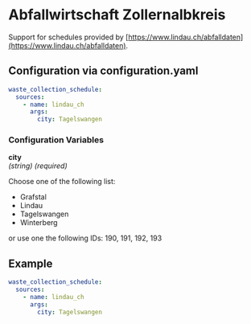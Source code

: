 # Abfallwirtschaft Zollernalbkreis

Support for schedules provided by [https://www.lindau.ch/abfalldaten](https://www.lindau.ch/abfalldaten).

## Configuration via configuration.yaml

```yaml
waste_collection_schedule:
  sources:
    - name: lindau_ch
      args:
        city: Tagelswangen

```

### Configuration Variables

**city**<br>
*(string) (required)*

Choose one of the following list:

- Grafstal
- Lindau
- Tagelswangen
- Winterberg

or use one the following IDs: 190, 191, 192, 193

## Example

```yaml
waste_collection_schedule:
  sources:
    - name: lindau_ch
      args:
        city: Tagelswangen

```
